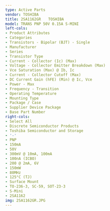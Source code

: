 ```yaml
---
type: Active Parts
vendor: TOSHIBA
title: 2SA1162GR　　TOSHIBA
model: TRANS PNP 50V 0.15A S-MINI
left-cols:
- Product Attributes
- Categories
- Transistors - Bipolar (BJT) - Single
- Manufacturer
- Series
- Transistor Type
- Current - Collector (Ic) (Max)
- Voltage - Collector Emitter Breakdown (Max)
- Vce Saturation (Max) @ Ib, Ic
- Current - Collector Cutoff (Max)
- DC Current Gain (hFE) (Min) @ Ic, Vce
- Power - Max
- Frequency - Transition
- Operating Temperature
- Mounting Type
- Package / Case
- Supplier Device Package
- Base Part Number
right-cols:
- Select All
- Discrete Semiconductor Products
- Toshiba Semiconductor and Storage
- '-'
- PNP
- 150mA
- 50V
- 300mV @ 10mA, 100mA
- 100nA (ICBO)
- 200 @ 2mA, 6V
- 150mW
- 80MHz
- 125°C (TJ)
- Surface Mount
- TO-236-3, SC-59, SOT-23-3
- S-Mini
- 2SA1162
img: 2SA1162GR.JPG
---
```

